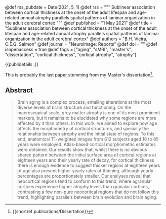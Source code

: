 @def rss_pubdate = Date(2021, 5, 1)
@def rss = """  Sublinear association between cortical thickness at the onset of the adult lifespan and age-related annual atrophy parallels spatial patterns of laminar organization in the adult cerebral cortex  """
@def published = "1 May 2021"
@def title = "Sublinear association between cortical thickness at the onset of the adult lifespan and age-related annual atrophy parallels spatial patterns of laminar organization in the adult cerebral cortex"
@def authors = "B.H. Vieira, C.E.G. Salmon"
@def journal = "NeuroImage: Reports"
@def doi = ""
@def isopenaccess = true
@def tags = ["aging", "sMRI", "master's", "dissertation", "cortical thickness", "cortical atrophy", "atrophy"]


{{publidetails .}}

This is probably the last paper stemming from my Master's dissertation[^1].

## Abstract
> Brain aging is a complex process, entailing alterations at the most diverse levels of brain structure and functioning. On the macroscopical scale, grey matter atrophy is one of its most prominent markers, but it remains to be elucidated why some regions are more affected by it than others. In this work, we aimed to explore how age affects the morphometry of cortical structures, and specially the relationship between atrophy and the initial state of regions. To this end, anatomical T1-weighted images from 612 subjects aged 18 to 85 years were employed. Atlas-based cortical morphometric estimates were obtained. Our results show that, whilst there is no obvious shared pattern between the initial surface area of cortical regions at eighteen years and their yearly rate of decay, for cortical thickness there is enough evidence to suggest thicker regions at eighteen years of age also present higher yearly rates of thinning, although yearly percentages are proportionately smaller. Our analyses reveal that neocortical regions tend to conform to this trend, where agranular cortices experience higher atrophy levels than granular cortices, contrasting a few non-pure neocortical regions that do not follow this trend, highlighting parallels between brain evolution and brain aging.


[^1]: {{shortref publications/Dissertation}}